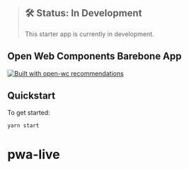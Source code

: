 > ## 🛠 Status: In Development
> This starter app is currently in development.

## Open Web Components Barebone App

[![Built with open-wc recommendations](https://img.shields.io/badge/built%20with-open--wc-blue.svg)](https://github.com/open-wc) 

## Quickstart

To get started:

```sh
yarn start
```
# pwa-live
